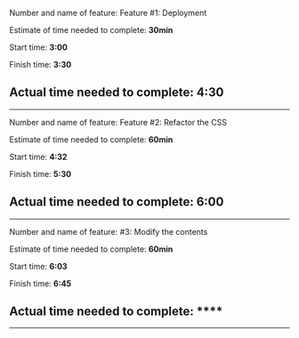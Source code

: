 Number and name of feature: Feature #1: Deployment

Estimate of time needed to complete: **30min**

Start time: **3:00**

Finish time: **3:30**

## Actual time needed to complete: **4:30**

---

Number and name of feature: Feature #2: Refactor the CSS

Estimate of time needed to complete: **60min**

Start time: **4:32**

Finish time: **5:30**

## Actual time needed to complete: **6:00**

---

Number and name of feature: #3: Modify the contents

Estimate of time needed to complete: **60min**

Start time: **6:03**

Finish time: **6:45**

## Actual time needed to complete: \*\*\*\*

---

